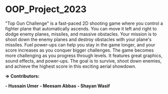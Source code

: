 # OOP_Project_2023
"Top Gun Challenge" is a fast-paced 2D shooting game where you control a fighter plane that automatically ascends. You can move it left and right to dodge enemy planes, missiles, and massive obstacles. Your mission is to shoot down the enemy planes and destroy obstacles with your plane's missiles. Fuel power-ups can help you stay in the game longer, and your score increases as you conquer bigger challenges. The game becomes more challenging as you progress through levels. It features great graphics, sound effects, and power-ups. The goal is to survive, shoot down enemies, and achieve the highest score in this exciting aerial showdown.

**=> Contributors:**

**- Hussain Umer**
**- Meesam Abbas**
**- Shayan Wasif**
